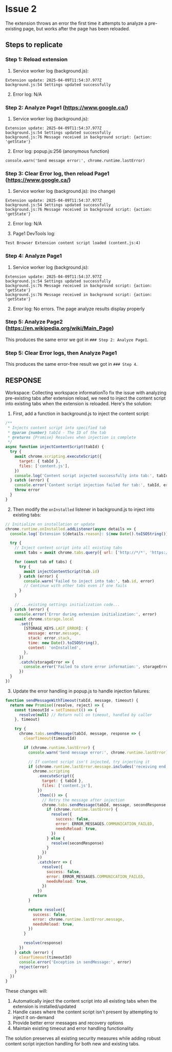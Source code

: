 # Issue 2

The extension throws an error the first time it attempts to analyze a pre-existing page, but works after the page has been reloaded.

## Steps to replicate

### Step 1: Reload extension

1. Service worker log (background.js):

```log
Extension update: 2025-04-09T11:54:37.977Z
background.js:54 Settings updated successfully
```

2. Error log: N/A

### Step 2: Analyze Page1 (https://www.google.ca/)

1. Service worker log (background.js):

```log
Extension update: 2025-04-09T11:54:37.977Z
background.js:54 Settings updated successfully
background.js:76 Message received in background script: {action: 'getState'}
```

2. Error log: popup.js:256 (anonymous function)

```log
console.warn('Send message error:', chrome.runtime.lastError)
```

### Step 3: Clear Error log, then reload Page1 (https://www.google.ca/)

1. Service worker log (background.js): (no change)

```log
Extension update: 2025-04-09T11:54:37.977Z
background.js:54 Settings updated successfully
background.js:76 Message received in background script: {action: 'getState'}
```

2. Error log: N/A

3. Page1 DevTools log:

```log
Test Browser Extension content script loaded (content.js:4)
```

### Step 4: Analyze Page1

1. Service worker log (background.js):

```log
Extension update: 2025-04-09T11:54:37.977Z
background.js:54 Settings updated successfully
background.js:76 Message received in background script: {action: 'getState'}
background.js:76 Message received in background script: {action: 'getState'}
```

2. Error log: No errors. The page analyze results display properly

### Step 5: Analyze Page2 (https://en.wikipedia.org/wiki/Main_Page)

This produces the same error we got in `### Step 2: Analyze Page1`.

### Step 5: Clear Error logs, then Analyze Page1

This produces the same error-free result we got in `### Step 4`.

## RESPONSE

Workspace: Collecting workspace informationTo fix the issue with analyzing pre-existing tabs after extension reload, we need to inject the content script into existing tabs when the extension is reloaded. Here's the solution:

1. First, add a function in background.js to inject the content script:

```javascript
/**
 * Injects content script into specified tab
 * @param {number} tabId - The ID of the tab
 * @returns {Promise} Resolves when injection is complete
 */
async function injectContentScript(tabId) {
  try {
    await chrome.scripting.executeScript({
      target: { tabId },
      files: ['content.js'],
    })
    console.log('Content script injected successfully into tab:', tabId)
  } catch (error) {
    console.error('Content script injection failed for tab:', tabId, error)
    throw error
  }
}
```

2. Then modify the `onInstalled` listener in background.js to inject into existing tabs:

```javascript
// Initialize on installation or update
chrome.runtime.onInstalled.addListener(async details => {
  console.log(`Extension ${details.reason}: ${new Date().toISOString()}`)

  try {
    // Inject content script into all existing tabs
    const tabs = await chrome.tabs.query({ url: ['http://*/*', 'https://*/*'] })

    for (const tab of tabs) {
      try {
        await injectContentScript(tab.id)
      } catch (error) {
        console.warn('Failed to inject into tab:', tab.id, error)
        // Continue with other tabs even if one fails
      }
    }

    // ...existing settings initialization code...
  } catch (error) {
    console.error('Error during extension initialization:', error)
    await chrome.storage.local
      .set({
        [STORAGE_KEYS.LAST_ERROR]: {
          message: error.message,
          stack: error.stack,
          time: new Date().toISOString(),
          context: 'onInstalled',
        },
      })
      .catch(storageError => {
        console.error('Failed to store error information:', storageError)
      })
  }
})
```

3. Update the error handling in popup.js to handle injection failures:

```javascript
function sendMessageWithTimeout(tabId, message, timeout) {
  return new Promise((resolve, reject) => {
    const timeoutId = setTimeout(() => {
      resolve(null) // Return null on timeout, handled by caller
    }, timeout)

    try {
      chrome.tabs.sendMessage(tabId, message, response => {
        clearTimeout(timeoutId)

        if (chrome.runtime.lastError) {
          console.warn('Send message error:', chrome.runtime.lastError)

          // If content script isn't injected, try injecting it
          if (chrome.runtime.lastError.message.includes('receiving end does not exist')) {
            chrome.scripting
              .executeScript({
                target: { tabId },
                files: ['content.js'],
              })
              .then(() => {
                // Retry the message after injection
                chrome.tabs.sendMessage(tabId, message, secondResponse => {
                  if (chrome.runtime.lastError) {
                    resolve({
                      success: false,
                      error: ERROR_MESSAGES.COMMUNICATION_FAILED,
                      needsReload: true,
                    })
                  } else {
                    resolve(secondResponse)
                  }
                })
              })
              .catch(err => {
                resolve({
                  success: false,
                  error: ERROR_MESSAGES.COMMUNICATION_FAILED,
                  needsReload: true,
                })
              })
            return
          }

          return resolve({
            success: false,
            error: chrome.runtime.lastError.message,
            needsReload: true,
          })
        }

        resolve(response)
      })
    } catch (error) {
      clearTimeout(timeoutId)
      console.error('Exception in sendMessage:', error)
      reject(error)
    }
  })
}
```

These changes will:

1. Automatically inject the content script into all existing tabs when the extension is installed/updated
2. Handle cases where the content script isn't present by attempting to inject it on-demand
3. Provide better error messages and recovery options
4. Maintain existing timeout and error handling functionality

The solution preserves all existing security measures while adding robust content script injection handling for both new and existing tabs.
